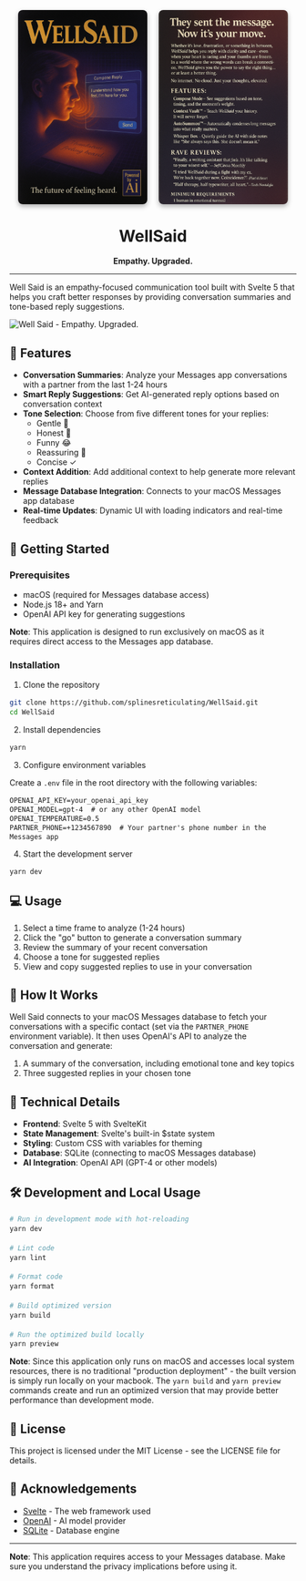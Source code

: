 <p align="center" style="display: flex; gap: 20px; justify-content: center;">
  <img src="./assets/box-art-front.png" alt="WellSaid Front Cover" width="45%" style="box-shadow: 0 4px 8px rgba(0,0,0,0.3); border-radius: 8px;"/>
  <img src="./assets/box-art-back.png" alt="WellSaid Back Cover" width="45%" style="box-shadow: 0 4px 8px rgba(0,0,0,0.3); border-radius: 8px;"/>
</p>

<h1 align="center">WellSaid</h1>
<p align="center"><b>Empathy. Upgraded.</b></p>

---

Well Said is an empathy-focused communication tool built with Svelte 5 that helps you craft better responses by providing conversation summaries and tone-based reply suggestions.

![Well Said - Empathy. Upgraded.](https://i.imgur.com/placeholder.png)

## 🌟 Features

- **Conversation Summaries**: Analyze your Messages app conversations with a partner from the last 1-24 hours
- **Smart Reply Suggestions**: Get AI-generated reply options based on conversation context
- **Tone Selection**: Choose from five different tones for your replies:
  - Gentle 🍃
  - Honest 💯
  - Funny 😂
  - Reassuring 🤗
  - Concise ✓
- **Context Addition**: Add additional context to help generate more relevant replies
- **Message Database Integration**: Connects to your macOS Messages app database
- **Real-time Updates**: Dynamic UI with loading indicators and real-time feedback

## 🚀 Getting Started

### Prerequisites

- macOS (required for Messages database access)
- Node.js 18+ and Yarn
- OpenAI API key for generating suggestions

**Note**: This application is designed to run exclusively on macOS as it requires direct access to the Messages app database.

### Installation

1. Clone the repository

```bash
git clone https://github.com/splinesreticulating/WellSaid.git
cd WellSaid
```

2. Install dependencies

```bash
yarn
```

3. Configure environment variables

Create a `.env` file in the root directory with the following variables:

```
OPENAI_API_KEY=your_openai_api_key
OPENAI_MODEL=gpt-4  # or any other OpenAI model
OPENAI_TEMPERATURE=0.5
PARTNER_PHONE=+1234567890  # Your partner's phone number in the Messages app
```

4. Start the development server

```bash
yarn dev
```

## 💻 Usage

1. Select a time frame to analyze (1-24 hours)
2. Click the "go" button to generate a conversation summary
3. Review the summary of your recent conversation
4. Choose a tone for suggested replies
5. View and copy suggested replies to use in your conversation

## 🧠 How It Works

Well Said connects to your macOS Messages database to fetch your conversations with a specific contact (set via the `PARTNER_PHONE` environment variable). It then uses OpenAI's API to analyze the conversation and generate:

1. A summary of the conversation, including emotional tone and key topics
2. Three suggested replies in your chosen tone

## 🔧 Technical Details

- **Frontend**: Svelte 5 with SvelteKit
- **State Management**: Svelte's built-in $state system
- **Styling**: Custom CSS with variables for theming
- **Database**: SQLite (connecting to macOS Messages database)
- **AI Integration**: OpenAI API (GPT-4 or other models)

## 🛠️ Development and Local Usage

```bash
# Run in development mode with hot-reloading
yarn dev

# Lint code
yarn lint

# Format code
yarn format

# Build optimized version
yarn build

# Run the optimized build locally
yarn preview
```

**Note**: Since this application only runs on macOS and accesses local system resources, there is no traditional "production deployment" - the built version is simply run locally on your macbook. The `yarn build` and `yarn preview` commands create and run an optimized version that may provide better performance than development mode.

## 📄 License

This project is licensed under the MIT License - see the LICENSE file for details.

## 🙏 Acknowledgements

- [Svelte](https://svelte.dev/) - The web framework used
- [OpenAI](https://openai.com/) - AI model provider
- [SQLite](https://sqlite.org/) - Database engine

---

**Note**: This application requires access to your Messages database. Make sure you understand the privacy implications before using it.
